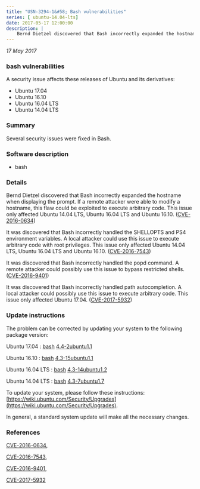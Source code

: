 ```yaml
---
title: "USN-3294-1&#58; Bash vulnerabilities"
series: [ ubuntu-14.04-lts]
date: 2017-05-17 12:00:00
description: |
    Bernd Dietzel discovered that Bash incorrectly expanded the hostname when displaying the prompt. If a remote attacker were able to modify a hostname, this flaw could be exploited to execute arbitrary code. This issue only affected Ubuntu 14.04 LTS, Ubuntu 16.04 LTS and Ubuntu 16.10. ([CVE-2016-0634](http://people.ubuntu.com/~ubuntu-security/cve/CVE-2016-0634))
--- 
```

 
 

*17 May 2017*

### bash vulnerabilities

A security issue affects these releases of Ubuntu and its derivatives:

* Ubuntu 17.04
* Ubuntu 16.10
* Ubuntu 16.04 LTS
* Ubuntu 14.04 LTS

### Summary

Several security issues were fixed in Bash. 

### Software description

* bash 

### Details

Bernd Dietzel discovered that Bash incorrectly expanded the hostname when displaying the prompt. If a remote attacker were able to modify a hostname, this flaw could be exploited to execute arbitrary code. This issue only affected Ubuntu 14.04 LTS, Ubuntu 16.04 LTS and Ubuntu 16.10. ([CVE-2016-0634](http://people.ubuntu.com/~ubuntu-security/cve/CVE-2016-0634))

It was discovered that Bash incorrectly handled the SHELLOPTS and PS4 environment variables. A local attacker could use this issue to execute arbitrary code with root privileges. This issue only affected Ubuntu 14.04 LTS, Ubuntu 16.04 LTS and Ubuntu 16.10. ([CVE-2016-7543](http://people.ubuntu.com/~ubuntu-security/cve/CVE-2016-7543))

It was discovered that Bash incorrectly handled the popd command. A remote attacker could possibly use this issue to bypass restricted shells. ([CVE-2016-9401](http://people.ubuntu.com/~ubuntu-security/cve/CVE-2016-9401))

It was discovered that Bash incorrectly handled path autocompletion. A local attacker could possibly use this issue to execute arbitrary code. This issue only affected Ubuntu 17.04. ([CVE-2017-5932](http://people.ubuntu.com/~ubuntu-security/cve/CVE-2017-5932)) 

### Update instructions

The problem can be corrected by updating your system to the following package version:

Ubuntu 17.04
 : [bash](https://launchpad.net/ubuntu/+source/bash) <span> [4.4-2ubuntu1.1](https://launchpad.net/ubuntu/+source/bash/4.4-2ubuntu1.1) </span> 

Ubuntu 16.10
 : [bash](https://launchpad.net/ubuntu/+source/bash) <span> [4.3-15ubuntu1.1](https://launchpad.net/ubuntu/+source/bash/4.3-15ubuntu1.1) </span> 

Ubuntu 16.04 LTS
 : [bash](https://launchpad.net/ubuntu/+source/bash) <span> [4.3-14ubuntu1.2](https://launchpad.net/ubuntu/+source/bash/4.3-14ubuntu1.2) </span> 

Ubuntu 14.04 LTS
 : [bash](https://launchpad.net/ubuntu/+source/bash) <span> [4.3-7ubuntu1.7](https://launchpad.net/ubuntu/+source/bash/4.3-7ubuntu1.7) </span> 

To update your system, please follow these instructions: [https://wiki.ubuntu.com/Security/Upgrades](https://wiki.ubuntu.com/Security/Upgrades).

In general, a standard system update will make all the necessary changes. 

### References

 
 [CVE-2016-0634](http://people.ubuntu.com/~ubuntu-security/cve/CVE-2016-0634), 

 [CVE-2016-7543](http://people.ubuntu.com/~ubuntu-security/cve/CVE-2016-7543), 

 [CVE-2016-9401](http://people.ubuntu.com/~ubuntu-security/cve/CVE-2016-9401), 

 [CVE-2017-5932](http://people.ubuntu.com/~ubuntu-security/cve/CVE-2017-5932)
 

